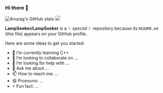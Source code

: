 ### Hi there 👋
![Anurag's GitHub stats](https://github-readme-stats.vercel.app/api?username=LampSeeker&show_icons=true&theme=radical)
![](https://leetcard.jacoblin.cool/LampSeeker?theme=unicorn)

**LampSeeker/LampSeeker** is a ✨ _special_ ✨ repository because its `README.md` (this file) appears on your GitHub profile.

Here are some ideas to get you started:


- 🌱 I’m currently learning C++
- 👯 I’m looking to collaborate on ...
- 🤔 I’m looking for help with ...
- 💬 Ask me about ...
- 📫 How to reach me: ...
- 😄 Pronouns: ...
- ⚡ Fun fact: ...


